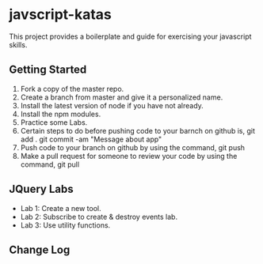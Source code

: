 # javscript-katas
This project provides a boilerplate and guide for exercising your javascript skills.

## Getting Started
1. Fork a copy of the master repo. 
2. Create a branch from master and give it a personalized name. 
3. Install the latest version of node if you have not already.
4. Install the npm modules.
5. Practice some Labs.
6. Certain steps to do before pushing code to your barnch on github is,
   git add .
   git commit -am "Message about app"
7. Push code to your branch on github by using the command,
   git push
8. Make a pull request for someone to review your code by using the command,
   git pull


## JQuery Labs
- Lab 1: Create a new tool.
- Lab 2: Subscribe to create & destroy events lab.
- Lab 3: Use utility functions.

## Change Log
